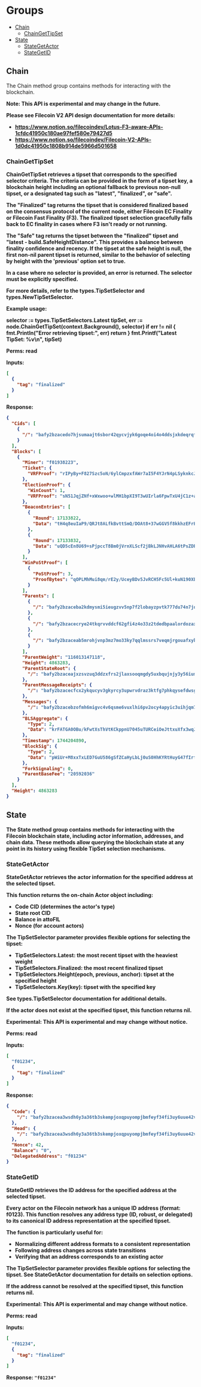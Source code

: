# Groups
* [Chain](#Chain)
  * [ChainGetTipSet](#ChainGetTipSet)
* [State](#State)
  * [StateGetActor](#StateGetActor)
  * [StateGetID](#StateGetID)
## Chain
The Chain method group contains methods for interacting with
the blockchain.

<b>Note: This API is experimental and may change in the future.<b/>

Please see Filecoin V2 API design documentation for more details:
  - https://www.notion.so/filecoindev/Lotus-F3-aware-APIs-1cfdc41950c180ae97fef580e79427d5
  - https://www.notion.so/filecoindev/Filecoin-V2-APIs-1d0dc41950c1808b914de5966d501658


### ChainGetTipSet
ChainGetTipSet retrieves a tipset that corresponds to the specified selector
criteria. The criteria can be provided in the form of a tipset key, a
blockchain height including an optional fallback to previous non-null tipset,
or a designated tag such as "latest", "finalized", or "safe".

The "Finalized" tag returns the tipset that is considered finalized based on
the consensus protocol of the current node, either Filecoin EC Finality or
Filecoin Fast Finality (F3). The finalized tipset selection gracefully falls
back to EC finality in cases where F3 isn't ready or not running.

The "Safe" tag returns the tipset between the "finalized" tipset and
"latest - build.SafeHeightDistance". This provides a balance between
finality confidence and recency. If the tipset at the safe height is null,
the first non-nil parent tipset is returned, similar to the behavior of
selecting by height with the 'previous' option set to true.

In a case where no selector is provided, an error is returned. The selector
must be explicitly specified.

For more details, refer to the types.TipSetSelector and
types.NewTipSetSelector.

Example usage:

 selector := types.TipSetSelectors.Latest
 tipSet, err := node.ChainGetTipSet(context.Background(), selector)
 if err != nil {
    fmt.Println("Error retrieving tipset:", err)
    return
 }
 fmt.Printf("Latest TipSet: %v\n", tipSet)


Perms: read

Inputs:
```json
[
  {
    "tag": "finalized"
  }
]
```

Response:
```json
{
  "Cids": [
    {
      "/": "bafy2bzacedo7hjsumaajt6sbor42qycvjyk6goqe4oi4o4ddsjxkdeqrqf42c"
    }
  ],
  "Blocks": [
    {
      "Miner": "f01938223",
      "Ticket": {
        "VRFProof": "rIPyBy+F827Szc5oN/6ylCmpzxfAWr7aI5F4YJrN4pLSyknkcJI3ivsCo2KKjQVZFRnFyEus1maD5LdzQpnFRKMla4138qEuML+Ne/fsgOMrUEAeL34ceVwJd+Mt4Jrz"
      },
      "ElectionProof": {
        "WinCount": 1,
        "VRFProof": "sN51JqjZNf+xWxwoo+wlMH1bpXI9T3wUIrla6FpwTxU4jC1z+ab5NFU/B2ZdDITTE+u8qaiibtLkld5lhNcOEOUqwKNyJ4nwFo5vAhWqvOTNdOiZmxsKpWG0NZUoXb/+"
      },
      "BeaconEntries": [
        {
          "Round": 17133822,
          "Data": "tH4q8euIaP9/QRJt8ALfkBvttSmQ/DOAt8+37wGGV5f8kkhzEFrHhskitNnPS70j"
        },
        {
          "Round": 17133832,
          "Data": "uQD5cEn8U69+sPjpccT8Bm0jVrnXLScf2jBkLJNHvAHLA6tPsZDREzpBIckpVvPy"
        }
      ],
      "WinPoStProof": [
        {
          "PoStProof": 3,
          "ProofBytes": "qOPLMhMui8qm/rE2y/UceyBDv5JvRCH5Fc5Ul+kuN190XDcMme5eKURUCmE2sN1HoQ2dMZX+xNZY351dbG93H/tUr6wuNhkvmemi2Xi62YvqU36/kJh+K2YBiW7h/4LXCUTP/6XAOONOPl+j9GqS7RQxruPLfIyehvzVC0C8dB8+SVWtAnRKRPUUOPJvyHKejlrCyzWXOz/I7JG2/qEGLD0xwazBVwML1vVvuE5NzXeOoQGlnB2PwSRb5Cn8FH8Q"
        }
      ],
      "Parents": [
        {
          "/": "bafy2bzaceba2kdmysmi5ieugzvv5np7f2lobayzpvtk777du74n7jq6xhynda"
        },
        {
          "/": "bafy2bzacecrye24tkqrvvddcf62gfi4z4o33z2tdedbpaalordozaxfrz2jyi"
        },
        {
          "/": "bafy2bzaceab5mrohjvnp3mz7mo33ky7qqlmssrs7veqmjrgouafxyhnd5dy66"
        }
      ],
      "ParentWeight": "116013147118",
      "Height": 4863283,
      "ParentStateRoot": {
        "/": "bafy2bzaceajxzsvzuq3ddzxfrs2jlaxsooqmgdy5uxbqujnjy3y56iumzzy7u"
      },
      "ParentMessageReceipts": {
        "/": "bafy2bzacecfcx2ykqucyv3gkyrcy3upwrvdraz3ktfg7phkqysefdwsggglac"
      },
      "Messages": {
        "/": "bafy2bzacebzofmh6migvc4v6qsme6vuxlhi6pv2ocy4apyic3uihjqm7dum3u"
      },
      "BLSAggregate": {
        "Type": 2,
        "Data": "krFATGA0OBu/kFwtXsThVtKCkppnU7045uTURCeiOeJttxuXfx3wqJrLkCytnJFWFLVC+tiVWI4BxC3wqc9r6eAlNr9dEBx+3KwML/RFG/b5grmknLpGWn7g1EB/2T4y"
      },
      "Timestamp": 1744204890,
      "BlockSig": {
        "Type": 2,
        "Data": "pWiUr+M8xxTxLED7GuU586gSfZCaHyLbLj0uS0HhKYRtHuyG47fIrfIT/04OCmQvEXBD8pFraWbMc3tnFrSsM1mIBJ5M38UPUfXDSspo+QGdouo2kll2X+VNKY3ajb1K"
      },
      "ForkSignaling": 0,
      "ParentBaseFee": "20592036"
    }
  ],
  "Height": 4863283
}
```

## State
The State method group contains methods for interacting with the Filecoin
blockchain state, including actor information, addresses, and chain data.
These methods allow querying the blockchain state at any point in its history
using flexible TipSet selection mechanisms.


### StateGetActor
StateGetActor retrieves the actor information for the specified address at the
selected tipset.

This function returns the on-chain Actor object including:
  - Code CID (determines the actor's type)
  - State root CID
  - Balance in attoFIL
  - Nonce (for account actors)

The TipSetSelector parameter provides flexible options for selecting the tipset:
  - TipSetSelectors.Latest: the most recent tipset with the heaviest weight
  - TipSetSelectors.Finalized: the most recent finalized tipset
  - TipSetSelectors.Height(epoch, previous, anchor): tipset at the specified height
  - TipSetSelectors.Key(key): tipset with the specified key

See types.TipSetSelector documentation for additional details.

If the actor does not exist at the specified tipset, this function returns nil.

Experimental: This API is experimental and may change without notice.


Perms: read

Inputs:
```json
[
  "f01234",
  {
    "tag": "finalized"
  }
]
```

Response:
```json
{
  "Code": {
    "/": "bafy2bzacea3wsdh6y3a36tb3skempjoxqpuyompjbmfeyf34fi3uy6uue42v4"
  },
  "Head": {
    "/": "bafy2bzacea3wsdh6y3a36tb3skempjoxqpuyompjbmfeyf34fi3uy6uue42v4"
  },
  "Nonce": 42,
  "Balance": "0",
  "DelegatedAddress": "f01234"
}
```

### StateGetID
StateGetID retrieves the ID address for the specified address at the selected tipset.

Every actor on the Filecoin network has a unique ID address (format: f0123).
This function resolves any address type (ID, robust, or delegated) to its canonical
ID address representation at the specified tipset.

The function is particularly useful for:
  - Normalizing different address formats to a consistent representation
  - Following address changes across state transitions
  - Verifying that an address corresponds to an existing actor

The TipSetSelector parameter provides flexible options for selecting the tipset.
See StateGetActor documentation for details on selection options.

If the address cannot be resolved at the specified tipset, this function returns nil.

Experimental: This API is experimental and may change without notice.


Perms: read

Inputs:
```json
[
  "f01234",
  {
    "tag": "finalized"
  }
]
```

Response: `"f01234"`

